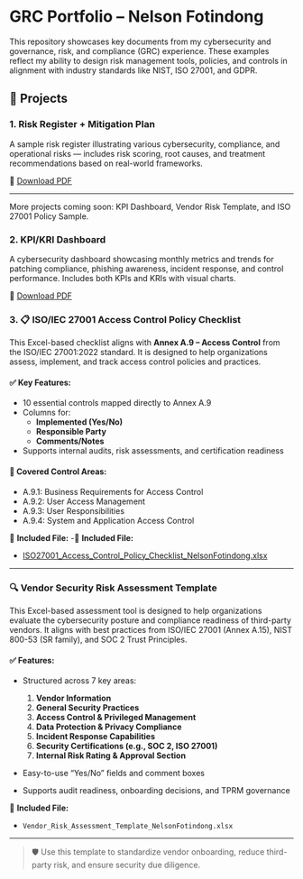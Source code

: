 # GRC Portfolio – Nelson Fotindong

This repository showcases key documents from my cybersecurity and governance, risk, and compliance (GRC) experience. These examples reflect my ability to design risk management tools, policies, and controls in alignment with industry standards like NIST, ISO 27001, and GDPR.

## 📂 Projects

### 1. Risk Register + Mitigation Plan
A sample risk register illustrating various cybersecurity, compliance, and operational risks — includes risk scoring, root causes, and treatment recommendations based on real-world frameworks.

📄 [Download PDF](./RISK%20ASSESSMENT%20TOOL%20-%20Risk%20Register.pdf)

---

More projects coming soon: KPI Dashboard, Vendor Risk Template, and ISO 27001 Policy Sample.

### 2. KPI/KRI Dashboard

A cybersecurity dashboard showcasing monthly metrics and trends for patching compliance, phishing awareness, incident response, and control performance. Includes both KPIs and KRIs with visual charts.

📄 [Download PDF](./Cybersecurity_KPI_Dashboard_NelsonFotindong.pdf)


### 3. 📋 ISO/IEC 27001 Access Control Policy Checklist

This Excel-based checklist aligns with **Annex A.9 – Access Control** from the ISO/IEC 27001:2022 standard. It is designed to help organizations assess, implement, and track access control policies and practices.

#### ✅ Key Features:
- 10 essential controls mapped directly to Annex A.9
- Columns for:
  - **Implemented (Yes/No)**
  - **Responsible Party**
  - **Comments/Notes**
- Supports internal audits, risk assessments, and certification readiness

#### 🔐 Covered Control Areas:
- A.9.1: Business Requirements for Access Control  
- A.9.2: User Access Management  
- A.9.3: User Responsibilities  
- A.9.4: System and Application Access Control

📁 **Included File:**
-📁 **Included File:**
- [ISO27001_Access_Control_Policy_Checklist_NelsonFotindong.xlsx](./Access_Control_Policy/ISO27001_Access_Control_Policy_Checklist_NelsonFotindong.xlsx)


---
### 🔍 Vendor Security Risk Assessment Template

This Excel-based assessment tool is designed to help organizations evaluate the cybersecurity posture and compliance readiness of third-party vendors. It aligns with best practices from ISO/IEC 27001 (Annex A.15), NIST 800-53 (SR family), and SOC 2 Trust Principles.

#### ✅ Features:
- Structured across 7 key areas:
  1. **Vendor Information**
  2. **General Security Practices**
  3. **Access Control & Privileged Management**
  4. **Data Protection & Privacy Compliance**
  5. **Incident Response Capabilities**
  6. **Security Certifications (e.g., SOC 2, ISO 27001)**
  7. **Internal Risk Rating & Approval Section**

- Easy-to-use “Yes/No” fields and comment boxes
- Supports audit readiness, onboarding decisions, and TPRM governance

📁 **Included File:**
- `Vendor_Risk_Assessment_Template_NelsonFotindong.xlsx`

---

> 🛡️ Use this template to standardize vendor onboarding, reduce third-party risk, and ensure security due diligence.

